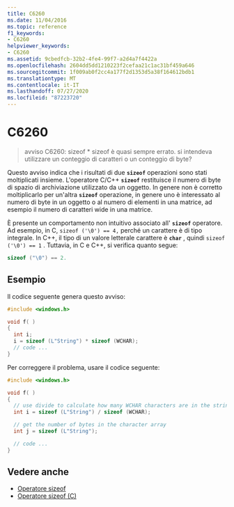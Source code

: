 ```yaml
---
title: C6260
ms.date: 11/04/2016
ms.topic: reference
f1_keywords:
- C6260
helpviewer_keywords:
- C6260
ms.assetid: 9cbedfcb-32b2-4fe4-99f7-a2d4a7f4422a
ms.openlocfilehash: 2604dd5dd1210223f2cefaa21c1ac31bf459a646
ms.sourcegitcommit: 1f009ab0f2cc4a177f2d1353d5a38f164612bdb1
ms.translationtype: MT
ms.contentlocale: it-IT
ms.lasthandoff: 07/27/2020
ms.locfileid: "87223720"
---
```

# <a name="c6260"></a>C6260

> avviso C6260: sizeof * sizeof è quasi sempre errato. si intendeva utilizzare un conteggio di caratteri o un conteggio di byte?

Questo avviso indica che i risultati di due **`sizeof`** operazioni sono stati moltiplicati insieme. L'operatore C/C++ **`sizeof`** restituisce il numero di byte di spazio di archiviazione utilizzato da un oggetto. In genere non è corretto moltiplicarlo per un'altra **`sizeof`** operazione, in genere uno è interessato al numero di byte in un oggetto o al numero di elementi in una matrice, ad esempio il numero di caratteri wide in una matrice.

È presente un comportamento non intuitivo associato all' **`sizeof`** operatore. Ad esempio, in C, `sizeof ('\0') == 4,` perché un carattere è di tipo integrale. In C++, il tipo di un valore letterale carattere è **`char`** , quindi `sizeof ('\0') == 1` . Tuttavia, in C e C++, si verifica quanto segue:

```cpp
sizeof ("\0") == 2.
```

## <a name="example"></a>Esempio

Il codice seguente genera questo avviso:

```cpp
#include <windows.h>

void f( )
{
  int i;
  i = sizeof (L"String") * sizeof (WCHAR);
  // code ...
}
```

Per correggere il problema, usare il codice seguente:

```cpp
#include <windows.h>

void f( )
{
  // use divide to calculate how many WCHAR characters are in the string
  int i = sizeof (L"String") / sizeof (WCHAR);

  // get the number of bytes in the character array
  int j = sizeof (L"String");

  // code ...
}
```

## <a name="see-also"></a>Vedere anche

- [Operatore sizeof](/cpp/cpp/sizeof-operator)
- [Operatore sizeof (C)](/cpp/c-language/sizeof-operator-c)
